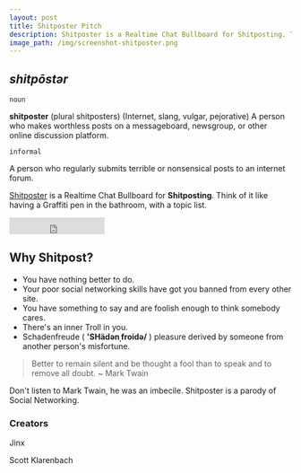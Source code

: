 ```yaml
---
layout: post
title: Shitposter Pitch
description: Shitposter is a Realtime Chat Bullboard for Shitposting. Think of it like having a Graffiti pen in the bathroom, with a topic list.
image_path: /img/screenshot-shitposter.png
---
```


## *shitpōstər*

  `noun`

  **shitposter** (plural shitposters) (Internet, slang, vulgar, pejorative)
  A person who makes worthless posts on a messageboard, newsgroup, or other online discussion platform.

  `informal`

  A person who regularly submits terrible or nonsensical posts to an internet forum.

  [Shitposter](http://shitposter.ca/) is a Realtime Chat Bullboard for **Shitposting**. Think of it like having a Graffiti pen in the bathroom, with a topic list.

  <iframe src="https://ghbtns.com/github-btn.html?user=chibicode&amp;repo=solo&amp;type=watch&amp;count=true&amp;size=large"
    allowtransparency="true" frameborder="0" scrolling="0" width="170" height="30"></iframe><br/>

## Why Shitpost?

* You have nothing better to do.
* Your poor social networking skills have got you banned from every other site.
* You have something to say and are foolish enough to think somebody cares.
* There's an inner Troll in you.
* Schadenfreude ( **'SHädənˌfroidə/** ) pleasure derived by someone from another person's misfortune.

> Better to remain silent and be thought a fool than to speak and to remove all doubt. ~ Mark Twain

Don't listen to Mark Twain, he was an imbecile. Shitposter is a parody of Social Networking.

### Creators

Jinx

Scott Klarenbach
